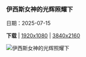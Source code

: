 ### 伊西斯女神的光辉照耀下

日期：2025-07-15

**下载**  |  [1920x1080](https://cn.bing.com/th?id=OHR.TemplePhilae_ZH-CN1232015188_1920x1080.jpg)  |  [3840x2160](https://cn.bing.com/th?id=OHR.TemplePhilae_ZH-CN1232015188_UHD.jpg)

![伊西斯女神的光辉照耀下](https://cn.bing.com/th?id=OHR.TemplePhilae_ZH-CN1232015188_1920x1080.jpg "菲莱神庙 (aka Temple of Isis), 阿斯旺, 埃及 (© Ratnakorn Piyasirisorost/Getty Images)")

